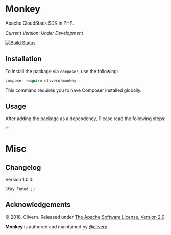 Monkey
=================

Apache CloudStack SDK in PHP.

*Current Version: Under Development*

[![Build Status](https://travis-ci.org/Clivern/Monkey.svg?branch=master)](https://travis-ci.org/Clivern/Monkey)

Installation
------------

To install the package via `composer`, use the following:

```php
composer require clivern/monkey
```

This command requires you to have Composer installed globally.


Usage
-----

After adding the package as a dependency, Please read the following steps:

```php
#!
```


Misc
====

Changelog
---------
Version 1.0.0:
```
Stay Tuned ;)
```

Acknowledgements
----------------

© 2018, Clivern. Released under [The Apache Software License, Version 2.0](http://www.apache.org/licenses/LICENSE-2.0.txt).

**Monkey** is authored and maintained by [@clivern](http://github.com/clivern).
